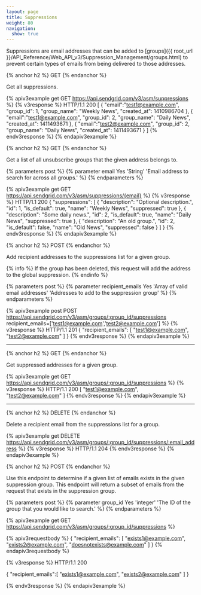 ```yaml
---
layout: page
title: Suppressions
weight: 80
navigation:
  show: true
---
```


Suppressions are email addresses that can be added to [groups]({{ root_url }}/API_Reference/Web_API_v3/Suppression_Management/groups.html) to prevent certain types of emails from being delivered to those addresses.

{% anchor h2 %}
GET
{% endanchor %}

Get all suppressions.

{% apiv3example get GET https://api.sendgrid.com/v3/asm/suppressions %}
{% v3response %}
HTTP/1.1 200
[
  {
    "email":"test1@example.com",
    "group_id": 1,
    "group_name": "Weekly News",
    "created_at": 1410986704
  },
  {
    "email":"test1@example.com",
    "group_id": 2,
    "group_name": "Daily News",
    "created_at": 1411493671
  },
  {
    "email":"test2@example.com",
    "group_id": 2,
    "group_name": "Daily News",
    "created_at": 1411493671
  }
]
{% endv3response %}
{% endapiv3example %}

{% anchor h2 %}
GET
{% endanchor %}

Get a list of all unsubscribe groups that the given address belongs to.

{% parameters post %}
  {% parameter email Yes 'String' 'Email address to search for across all groups.' %}
{% endparameters %}

{% apiv3example get GET https://api.sendgrid.com/v3/asm/suppressions/{email} %}
{% v3response %}
HTTP/1.1 200
{
  "suppressions": [
    {
        "description": "Optional description.",
        "id": 1,
        "is_default": true,
        "name": "Weekly News",
        "suppressed": true
    },
    {
        "description": "Some daily news.",
        "id": 2,
        "is_default": true,
        "name": "Daily News",
        "suppressed": true
    },
    {
        "description": "An old group.",
        "id": 2,
        "is_default": false,
        "name": "Old News",
        "suppressed": false
    }
  ]
}
{% endv3response %}
{% endapiv3example %}

{% anchor h2 %}
POST
{% endanchor %}

Add recipient addresses to the suppressions list for a given group.

{% info %}
If the group has been deleted, this request will add the address to the global suppression.
{% endinfo %}

{% parameters post %}
  {% parameter recipient_emails Yes 'Array of valid email addresses' 'Addresses to add to the suppression group' %}
{% endparameters %}

{% apiv3example post POST https://api.sendgrid.com/v3/asm/groups/:group_id/suppressions recipient_emails=['test1@example.com','test2@example.com'] %}
{% v3response %}
HTTP/1.1 201
{
  "recipient_emails": [
    "test1@example.com",
    "test2@example.com"
  ]
}
{% endv3response %}
{% endapiv3example %}

* * * * *

{% anchor h2 %}
GET
{% endanchor %}

Get suppressed addresses for a given group.

{% apiv3example get GET https://api.sendgrid.com/v3/asm/groups/:group_id/suppressions %}
{% v3response %}
HTTP/1.1 200
[
  "test1@example.com",
  "test2@example.com"
]
{% endv3response %}
{% endapiv3example %}

* * * * *

{% anchor h2 %}
DELETE
{% endanchor %}

Delete a recipient email from the suppressions list for a group.

{% apiv3example get DELETE https://api.sendgrid.com/v3/asm/groups/:group_id/suppressions/:email_address %}
{% v3response %}
HTTP/1.1 204
{% endv3response %}
{% endapiv3example %}

{% anchor h2 %}
POST
{% endanchor %}

Use this endpoint to determine if a given list of emails exists in the given suppression group.
This endpoint will return a subset of emails from the request that exists in the suppression group.

{% parameters post %}
  {% parameter group_id Yes 'integer' 'The ID of the group that you would like to search.' %}
{% endparameters %}

{% apiv3example get GET https://api.sendgrid.com/v3/asm/groups/:group_id/suppressions %}

{% apiv3requestbody %}
{
  "recipient_emails": [
    "exists1@example.com",
    "exists2@example.com",
    "doesnotexists@example.com"
  ]
}
{% endapiv3requestbody %}

{% v3response %}
HTTP/1.1 200

{
  "recipient_emails":[
    "exists1@example.com",
    "exists2@example.com"
  ]
}

{% endv3response %}
{% endapiv3example %}
